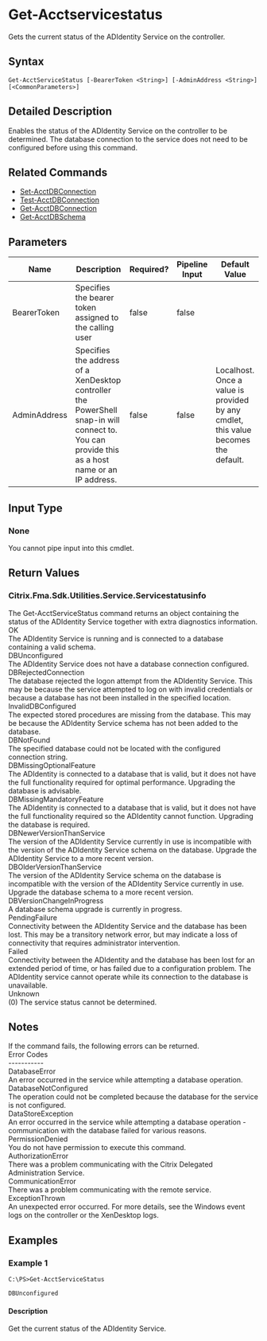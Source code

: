 ﻿
# Get-Acctservicestatus
Gets the current status of the ADIdentity Service on the controller.
## Syntax
```
Get-AcctServiceStatus [-BearerToken <String>] [-AdminAddress <String>] [<CommonParameters>]
```
## Detailed Description
Enables the status of the ADIdentity Service on the controller to be determined. The database connection to the service does not need to be configured before using this command.


## Related Commands

* [Set-AcctDBConnection](./Set-AcctDBConnection/)
* [Test-AcctDBConnection](./Test-AcctDBConnection/)
* [Get-AcctDBConnection](./Get-AcctDBConnection/)
* [Get-AcctDBSchema](./Get-AcctDBSchema/)
## Parameters
| Name   | Description | Required? | Pipeline Input | Default Value |
| --- | --- | --- | --- | --- |
| BearerToken | Specifies the bearer token assigned to the calling user | false | false |  |
| AdminAddress | Specifies the address of a XenDesktop controller the PowerShell snap-in will connect to. You can provide this as a host name or an IP address. | false | false | Localhost. Once a value is provided by any cmdlet, this value becomes the default. |

## Input Type

### None
You cannot pipe input into this cmdlet.
## Return Values

### Citrix.Fma.Sdk.Utilities.Service.Servicestatusinfo
The Get-AcctServiceStatus command returns an object containing the status of the ADIdentity Service together with extra diagnostics information.<br>OK<br>    The ADIdentity Service is running and is connected to a database containing a valid schema.<br>DBUnconfigured<br>    The ADIdentity Service does not have a database connection configured.<br>DBRejectedConnection<br>    The database rejected the logon attempt from the ADIdentity Service.  This may be because the service attempted to log on with invalid credentials or because a database has not been installed in the specified location.<br>InvalidDBConfigured<br>    The expected stored procedures are missing from the database.  This may be because the ADIdentity Service schema has not been added to the database.<br>DBNotFound<br>    The specified database could not be located with the configured connection string.<br>DBMissingOptionalFeature<br>    The ADIdentity is connected to a database that is valid, but it does not have the full functionality required for optimal performance. Upgrading the database is advisable.<br>DBMissingMandatoryFeature<br>    The ADIdentity is connected to a database that is valid, but it does not have the full functionality required so the ADIdentity cannot function. Upgrading the database is required.<br>DBNewerVersionThanService<br>    The version of the ADIdentity Service currently in use is incompatible with the version of the ADIdentity Service schema on the database.  Upgrade the ADIdentity Service to a more recent version.<br>DBOlderVersionThanService<br>    The version of the ADIdentity Service schema on the database is incompatible with the version of the ADIdentity Service currently in use.  Upgrade the database schema to a more recent version.<br>DBVersionChangeInProgress<br>    A database schema upgrade is currently in progress.<br>PendingFailure<br>    Connectivity between the ADIdentity Service and the database has been lost. This may be a transitory network error, but may indicate a loss of connectivity that requires administrator intervention.<br>Failed<br>    Connectivity between the ADIdentity and the database has been lost for an extended period of time, or has failed due to a configuration problem. The ADIdentity service cannot operate while its connection to the database is unavailable.<br>Unknown<br>    (0) The service status cannot be determined.
## Notes
If the command fails, the following errors can be returned.<br>    Error Codes<br>    -----------<br>    DatabaseError<br>        An error occurred in the service while attempting a database operation.<br>    DatabaseNotConfigured<br>        The operation could not be completed because the database for the service is not configured.<br>    DataStoreException<br>        An error occurred in the service while attempting a database operation - communication with the database failed for various reasons.<br>    PermissionDenied<br>        You do not have permission to execute this command.<br>    AuthorizationError<br>        There was a problem communicating with the Citrix Delegated Administration Service.<br>    CommunicationError<br>        There was a problem communicating with the remote service.<br>    ExceptionThrown<br>        An unexpected error occurred.  For more details, see the Windows event logs on the controller or the XenDesktop logs.
## Examples

### Example 1
```
C:\PS>Get-AcctServiceStatus

DBUnconfigured
```
#### Description
Get the current status of the ADIdentity Service.

